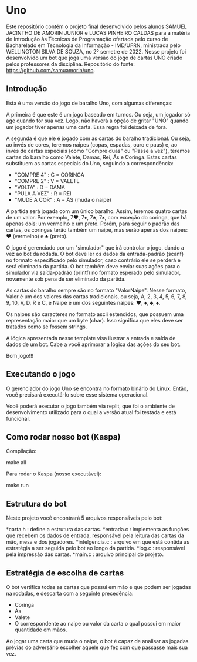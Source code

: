 # Uno
Este repositório contém o projeto final desenvolvido pelos alunos SAMUEL JACINTHO DE AMORIN JUNIOR e LUCAS PINHEIRO CALDAS para a matéria de Introdução às Técnicas de Programação ofertada pelo curso de Bacharelado em Tecnologia da Informação - IMD/UFRN, ministrada pelo WELLINGTON SILVA DE SOUZA, no 2º semetre de 2022. Nesse projeto foi desenvolvido um bot que joga uma versão do jogo de cartas UNO criado pelos professores da disciplina. Repositório do fonte: https://github.com/samuamorin/uno.

## Introdução
Esta é uma versão do jogo de baralho Uno, com algumas diferenças:

A primeira é que este é um jogo baseado em turnos. Ou seja, um jogador só age quando for sua vez. Logo, não haverá a opção de gritar "UNO" quando um jogador tiver apenas uma carta. Essa regra foi deixada de fora.

A segunda é que ele é jogado com as cartas do baralho tradicional. Ou seja, ao invés de  cores, teremos naipes (copas, espadas, ouro e paus) e, ao invés de cartas especiais (como "Compre duas" ou "Passe a vez"), teremos cartas do baralho como Valete, Damas, Rei, Ás e Coringa. Estas cartas substituem as cartas especiais do Uno, seguindo a correspondência:
* "COMPRE 4"   : C = CORINGA
* "COMPRE 2"   : V = VALETE
* "VOLTA"      : D = DAMA
* "PULA A VEZ" : R = REI
* "MUDE A COR" : A = ÀS (muda o naipe)

A partida será jogada com um único baralho. Assim, teremos quatro cartas de um valor. Por exemplo, 7♥, 7♦, 7♣, 7♠, com exceção do coringa, que há apenas dois: um vermelho e um preto. Porém, para seguir o padrão das cartas, os coringas terão também um naipe, mas serão apenas dos naipes: ♥ (vermelho) e ♣ (preto).

O jogo é gerenciado por um "simulador" que irá controlar o jogo, dando a vez ao bot da rodada. O bot deve ler os dados da entrada-padrão (scanf) no formato especificado pelo simulador, caso contrário ele se perderá e será eliminado da partida. O bot também deve enviar suas ações para o simulador via saída-padrão (printf) no formato esperado pelo simulador, novamente sob pena de ser eliminado da partida.

As cartas do baralho sempre são no formato "ValorNaipe".
Nesse formato, Valor é um dos valores das cartas tradicionais, ou seja, A, 2, 3, 4, 5, 6, 7, 8, 9, 10, V, D, R e C, e Naipe é um dos seguintes naipes: ♥, ♦, ♣, ♠.

Os naipes são caracteres no formato ascii estendidos, que possuem uma representação maior que um byte (char). Isso significa que eles deve ser tratados como se fossem strings.

A lógica apresentada nesse template visa ilustrar a entrada e saída de dados de um bot. Cabe a você aprimorar a lógica das ações do seu bot.

Bom jogo!!!

## Executando o jogo

O gerenciador do jogo Uno se encontra no formato binário do Linux. Então, você precisará executá-lo sobre esse sistema operacional.

Você poderá executar o jogo também via replit, que foi o ambiente de desenvolvimento utilizado para o qual a versão atual foi testada e está funcional.

## Como rodar nosso bot (Kaspa)
Compilação:

make all

Para rodar o Kaspa (nosso executável):

make run

## Estrutura do bot
Neste projeto você encontrará 5 arquivos responsáveis pelo bot:


*carta.h : define a estrutura das cartas.
*entrada.c : implementa as funções que recebem os dados de entrada, responsável pela leitura das cartas da mão, mesa e  dos jogadores.
*intelgencia.c : arquivo em que está contida as estratégia a ser seguida pelo bot ao longo da partida. 
*log.c : responsável pela impressão das cartas.
*main.c : arquivo principal do projeto.

## Estratégia de escolha de cartas

O bot vertifica todas as cartas que possui em mão e que podem ser jogadas na rodadas, e descarta com a seguinte precedência:
 - Coringa
 - Às
 - Valete
 - O correspondente ao naipe ou valor da carta o qual possui em maior quantidade em mãos.

Ao jogar uma carta que muda o naipe, o bot é capaz de analisar as jogadas prévias do adversário escolher aquele que fez com que passasse mais sua vez.

